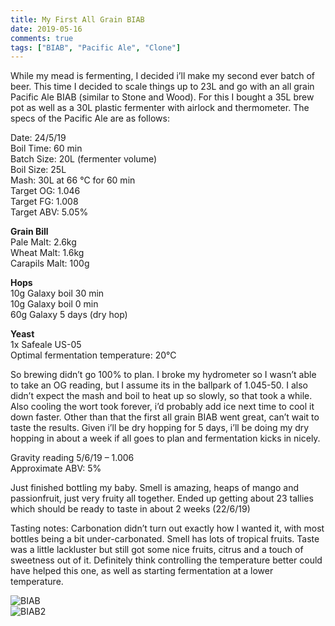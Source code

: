 ```yaml
---
title: My First All Grain BIAB
date: 2019-05-16
comments: true
tags: ["BIAB", "Pacific Ale", "Clone"]
---
```


While my mead is fermenting, I decided i’ll make my second ever batch of beer. This time I decided to scale things up to 23L and go with an all grain Pacific Ale BIAB (similar to Stone and Wood). For this I bought a 35L brew pot as well as a 30L plastic fermenter with airlock and thermometer. The specs of the Pacific Ale are as follows:  

Date: 24/5/19  
Boil Time: 60 min  
Batch Size: 20L (fermenter volume)  
Boil Size: 25L  
Mash: 30L at 66 °C for 60 min  
Target OG: 1.046  
Target FG: 1.008  
Target ABV: 5.05%  

**Grain Bill**  
Pale Malt: 2.6kg  
Wheat Malt: 1.6kg  
Carapils Malt: 100g  

**Hops**  
10g Galaxy boil 30 min  
10g Galaxy boil 0 min  
60g Galaxy 5 days (dry hop)  

**Yeast**  
1x Safeale US-05  
Optimal fermentation temperature: 20°C  

So brewing didn’t go 100% to plan. I broke my hydrometer so I wasn’t able to take an OG reading, but I assume its in the ballpark of 1.045-50. I also didn’t expect the mash and boil to heat up so slowly, so that took a while. Also cooling the wort took forever, i’d probably add ice next time to cool it down faster. Other than that the first all grain BIAB went great, can’t wait to taste the results. Given i’ll be dry hopping for 5 days, i’ll be doing my dry hopping in about a week if all goes to plan and fermentation kicks in nicely.


Gravity reading 5/6/19 – 1.006  
Approximate ABV: 5%  

Just finished bottling my baby. Smell is amazing, heaps of mango and passionfruit, just very fruity all together. Ended up getting about 23 tallies which should be ready to taste in about 2 weeks (22/6/19)

Tasting notes: Carbonation didn’t turn out exactly how I wanted it, with most bottles being a bit under-carbonated. Smell has lots of tropical fruits. Taste was a little lackluster but still got some nice fruits, citrus and a touch of sweetness out of it. Definitely think controlling the temperature better could have helped this one, as well as starting fermentation at a lower temperature.

![BIAB](/img/BIAB.jpg)  
![BIAB2](/img/BIAB2.jpg)